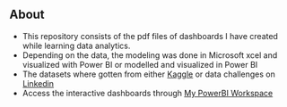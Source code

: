 ## About

* This repository consists of the pdf files of dashboards I have created while learning data analytics.
* Depending on the data, the modeling was done in Microsoft xcel and visualized with Power BI or modelled and visualized in Power BI
* The datasets where gotten from either [Kaggle](https://www.kaggle.com/datasets) or data challenges on [Linkedin](https://www.linkedin.com/company/enterprise-dna-ltd/)
* Access the interactive dashboards through [My PowerBI Workspace](https://app.powerbi.com/groups/me/list)

